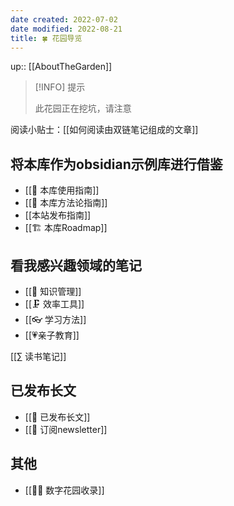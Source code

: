 ```yaml
---
date created: 2022-07-02
date modified: 2022-08-21
title: 🍀 花园导览
---
```


up:: [[AboutTheGarden]]

> [!INFO] 提示
>
> 此花园正在挖坑，请注意

阅读小贴士：[[如何阅读由双链笔记组成的文章]]

## 将本库作为obsidian示例库进行借鉴

- [[🧰 本库使用指南]]
- [[🍫 本库方法论指南]]
- [[本站发布指南]]
- [[🏗 本库Roadmap]]

## 看我感兴趣领域的笔记

- [[🧀 知识管理]]
- [[🗜 效率工具]]
- [[👓 学习方法]]
- [[💗亲子教育]]

[[∑ 读书笔记]]

## 已发布长文

- [[🏹 已发布长文]]
- [[📩 订阅newsletter]]

## 其他

- [[👬🏻 数字花园收录]]


